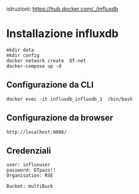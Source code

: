 
istruzioni:
https://hub.docker.com/_/influxdb

# Installazione influxdb
```
mkdir data
mkdir config
docker network create  DT-net
docker-compose up -d

```

## Configurazione da CLI

```
docker exec -it influxdb_influxdb_1  /bin/bash
```

## Configurazione da browser

```
http://localhost:8086/
```
## Credenziali
```
user: influxuser
password: DTpass!!
Organisation: RSE

Bucket: multiBuck
```

